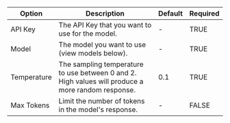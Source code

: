 | Option                 | Description                                                                                       | Default | Required |
|------------------------|---------------------------------------------------------------------------------------------------|---------|----------|
| API Key                | The API Key that you want to use for the model.                                                   | -       | TRUE     |
| Model                  | The model you want to use (view models below).                                                    | -       | TRUE     |
| Temperature            | The sampling temperature to use between 0 and 2. High values will produce a more random response. | 0.1     | TRUE     |
| Max Tokens             | Limit the number of tokens in the model's response.                                               | -       | FALSE    |
